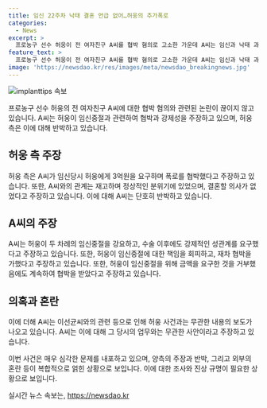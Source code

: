 ```yaml
---
title: 임신 22주차 낙태 결혼 언급 없어…허웅의 추가폭로
categories:
  - News
excerpt: >
  프로농구 선수 허웅이 전 여자친구 A씨를 협박 혐의로 고소한 가운데 A씨는 임신과 낙태 과정에서 결혼하려 했다는 허웅의 주장을 정면 반박했다. A씨는 허웅이 두 차례 임신중절을 강요했으며, 임신 중과 수술 후에도 성관계를 요구했다고 주장했다. 허웅은 임신중절 이후 3억원을 요구하고, 마약투약과 자해 소동 등을 주장했지만 A씨는 이를 부인했다. 이와 관련한 유형과 A씨의 과거 일거에 대한 보도도 나왔다. A씨는 허웅과의 관계를 허용한 시기에 대학생이었고, 현재는 예술계열 학과를 졸업한 것으로 알려졌다.
feature_text: >
  프로농구 선수 허웅이 전 여자친구 A씨를 협박 혐의로 고소한 가운데 A씨는 임신과 낙태 과정에서 결혼하려 했다는 허웅의 주장을 정면 반박했다. A씨는 허웅이 두 차례 임신중절을 강요했으며, 임신 중과 수술 후에도 성관계를 요구했다고 주장했다. 허웅은 임신중절 이후 3억원을 요구하고, 마약투약과 자해 소동 등을 주장했지만 A씨는 이를 부인했다. 이와 관련한 유형과 A씨의 과거 일거에 대한 보도도 나왔다. A씨는 허웅과의 관계를 허용한 시기에 대학생이었고, 현재는 예술계열 학과를 졸업한 것으로 알려졌다.
image: 'https://newsdao.kr/res/images/meta/newsdao_breakingnews.jpg'
---
```


<p><img src="https://newsdao.kr/res/images/meta/newsdao_breakingnews.jpg" alt="implanttips 속보" /></p>

<p>프로농구 선수 허웅의 전 여자친구 A씨에 대한 협박 혐의와 관련된 논란이 끊이지 않고 있습니다. A씨는 허웅이 임신중절과 관련하여 협박과 강제성을 주장하고 있으며, 허웅 측은 이에 대해 반박하고 있습니다.</p>

<h2 data-ke-size="size26">허웅 측 주장</h2>

<p data-ke-size="size16">허웅 측은 A씨가 임신당시 허웅에게 3억원을 요구하며 폭로를 협박했다고 주장하고 있습니다. 또한, A씨와의 관계는 재고하며 정상적인 분위기에 있었으며, 결혼할 의사가 없었다고 주장하고 있습니다. 이에 대해 A씨는 단호히 반박하고 있습니다.</p>

<h2 data-ke-size="size26">A씨의 주장</h2>

<p data-ke-size="size16">A씨는 허웅이 두 차례의 임신중절을 강요하고, 수술 이후에도 강제적인 성관계를 요구했다고 주장하고 있습니다. 또한, 허웅이 임신중절에 대한 책임을 회피하고, 재차 협박을 가했다고 주장하고 있습니다. 또한, 허웅이 임신중절을 위해 금액을 요구한 것을 거부했음에도 계속하여 협박을 받았다고 주장하고 있습니다.</p>

<h2 data-ke-size="size26">의혹과 혼란</h2>

<p data-ke-size="size16">이에 더해 A씨는 이선균씨와의 관련 등으로 인해 허웅 사건과는 무관한 내용의 보도가 나오고 있습니다. A씨는 이에 대해 그 당시의 업무와는 무관한 사안이라고 주장하고 있습니다.</p>

<p>이번 사건은 매우 심각한 문제를 내포하고 있으며, 양측의 주장과 반박, 그리고 외부의 혼란 등이 복합적으로 얽힌 상황으로 보입니다. 이에 대한 조사와 진상 규명이 필요한 상황으로 보입니다.</p>
실시간 뉴스 속보는, <a href="https://newsdao.kr" rel="dofollow">https://newsdao.kr</a>


